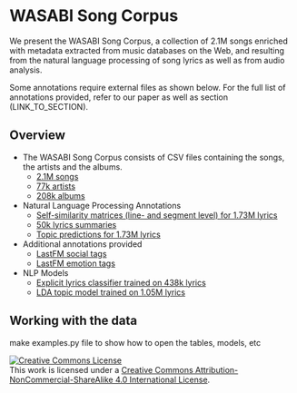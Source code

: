 # WASABI Song Corpus
We present the WASABI Song Corpus, a collection of 2.1M songs enriched with metadata extracted from music databases on the Web, and resulting from the natural language processing of song lyrics as well as from audio analysis.

Some annotations require external files as shown below. For the full list of annotations provided, refer to our paper as well as section (LINK_TO_SECTION).

## Overview
- The WASABI Song Corpus consists of CSV files containing the songs, the artists and the albums.
  - [2.1M songs](LINK_HERE)
  - [77k artists](LINK_HERE)
  - [208k albums](LINK_HERE)
- Natural Language Processing Annotations
  - [Self-similarity matrices (line- and segment level) for 1.73M lyrics](LINK_HERE)
  - [50k lyrics summaries](LINK_HERE)
  - [Topic predictions for 1.73M lyrics](LINK_HERE)
- Additional annotations provided
  - [LastFM social tags](LINK_HERE)
  - [LastFM emotion tags](LINK_HERE)
- NLP Models
  - [Explicit lyrics classifier trained on 438k lyrics](LINK_HERE)
  - [LDA topic model trained on 1.05M lyrics](LINK_HERE)
  
## Working with the data
make examples.py file to show how to open the tables, models, etc

<a rel="license" href="http://creativecommons.org/licenses/by-nc-sa/4.0/"><img alt="Creative Commons License" style="border-width:0" src="https://i.creativecommons.org/l/by-nc-sa/4.0/88x31.png" /></a><br />This work is licensed under a <a rel="license" href="http://creativecommons.org/licenses/by-nc-sa/4.0/">Creative Commons Attribution-NonCommercial-ShareAlike 4.0 International License</a>.
